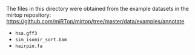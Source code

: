 The files in this directory were obtained from the example datasets in the mirtop repository: https://github.com/miRTop/mirtop/tree/master/data/examples/annotate
- `hsa.gff3`
- `sim_isomir_sort.bam`
- `hairpin.fa`
